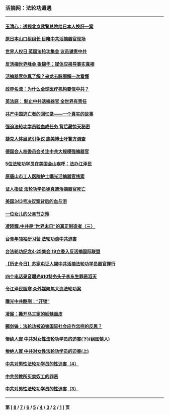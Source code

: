 ### 活摘网：法轮功遭遇
---
#### [玉清心：透视北京武警总院给日本人换肝一案](../../pages/nf5881/n13771978.md?10050430) 
#### [原日本山口组组长 目睹中共活摘器官现场](../../pages/nf5881/n13767360.md?10050430) 
#### [世界人权日 英国法轮功集会 议员谴责中共](../../pages/nf5881/n13431763.md?10050430) 
#### [反活摘世界峰会 张锦华：媒体应报导事实真相](../../pages/nf5881/n13278502.md?10050430) 
#### [活摘器官你真了解？来龙去脉图解一次看懂](../../pages/nf5881/n13013820.md?10050430) 
#### [政界名流：为什么全球医疗机构要信中共？](../../pages/nf5881/n11945479.md?10050430) 
#### [英法庭： 制止中共活摘器官 全世界有责任](../../pages/nf5881/n11330691.md?10050430) 
#### [共产中国逃亡者的回忆录——一个真实的故事](../../pages/nf5881/n10918649.md?10050430) 
#### [强迫法轮功学员验血成任务 背后藏惊天秘密](../../pages/nf5881/n4252384.md?10050430) 
#### [捷克人体展览引争议 旅美博士吁警方调查](../../pages/nf5881/n9429187.md?10050430) 
#### [德国会人权委员会关注中共大规模强摘器官](../../pages/nf5881/n8418950.md?10050430) 
#### [5位法轮功学员在美国会山疾呼：法办江泽民](../../pages/nf5881/n8101519.md?10050430) 
#### [原唐山市工人医院护士曝光活摘器官线索](../../pages/nf5881/n8076384.md?10050430) 
#### [证人指证 法轮功学员徐真遭活摘器官死亡](../../pages/nf5881/n8042467.md?10050430) 
#### [美国343号决议案背后的血与泪](../../pages/nf5881/n8020684.md?10050430) 
#### [一位女儿的父亲节之殇](../../pages/nf5881/n8014122.md?10050430) 
#### [凌晓辉:中共是“世界末日”的真正制造者（三）](../../pages/nf5881/n4210333.md?10050430) 
#### [台青年领袖研习营 法轮功谈中共迫害](../../pages/nf5881/n4141857.md?10050430) 
#### [台法轮功纪念4‧25集会 19立委入反活摘国际联盟](../../pages/nf5881/n4141821.md?10050430) 
#### [【历史今日】苏家屯证人揭中共活摘法轮功学员器官罪行](../../pages/nf5881/n4135912.md?10050430) 
#### [四个电话录音曝光610特务头子李东生罪恶滔天](../../pages/nf5881/n4040060.md?10050430) 
#### [令江泽民胆寒 众外媒聚焦大连法轮功案](../../pages/nf5881/n3932671.md?10050430) 
#### [曝光中共酷刑：“开锁”](../../pages/nf5881/n3889373.md?10050430) 
#### [凌宸：撕开马三家的妖魅画皮](../../pages/nf5881/n3849369.md?10050430) 
#### [郦剑锋：法轮功被迫害国际社会应作怎样的反思？](../../pages/nf5881/n3824560.md?10050430) 
#### [惨绝人寰 中共对女性法轮功学员的迫害(下)(组图慎入)](../../pages/nf5881/n3816285.md?10050430) 
#### [惨绝人寰 中共对女性法轮功学员的迫害(上)](../../pages/nf5881/n3815374.md?10050430) 
#### [中共对男性法轮功学员的性迫害（4）](../../pages/nf5881/n3769144.md?10050430) 
#### [中共劳教所买卖奴工的罪恶](../../pages/nf5881/n3769378.md?10050430) 
#### [中共对男性法轮功学员的性迫害（3）](../../pages/nf5881/n3768231.md?10050430) 

---
#### 第 [ [8](./8.md?10050430) / [7](./7.md?10050430) / [6](./6.md?10050430) / [5](./5.md?10050430) / [4](./4.md?10050430) / [3](./3.md?10050430) / [2](./2.md?10050430) / [1](./1.md?10050430) ] 页
